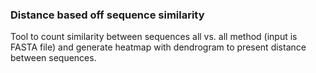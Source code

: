 ### Distance based off sequence similarity
Tool to count similarity between sequences all vs. all method (input is FASTA file) and generate heatmap with dendrogram to present distance between sequences.